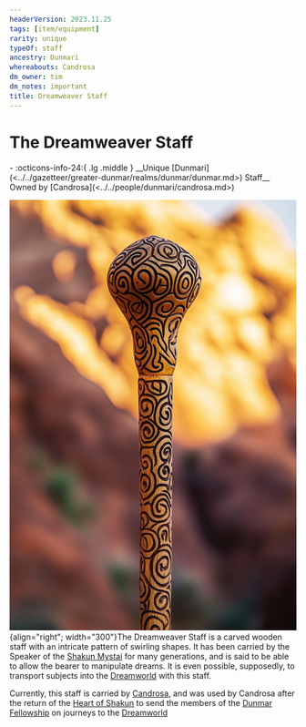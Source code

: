 ```yaml
---
headerVersion: 2023.11.25
tags: [item/equipment]
rarity: unique
typeOf: staff
ancestry: Dunmari
whereabouts: Candrosa
dm_owner: tim
dm_notes: important
title: Dreamweaver Staff
---
```

# The Dreamweaver Staff
<div class="grid cards ext-narrow-margin ext-one-column" markdown>
- :octicons-info-24:{ .lg .middle } __Unique [Dunmari](<../../gazetteer/greater-dunmar/realms/dunmar/dunmar.md>) Staff__  
   Owned by [Candrosa](<../../people/dunmari/candrosa.md>)  
</div>


![Dreamweaver Staff](../../assets/dreamweaver-staff.jpg){align="right"; width="300"}The Dreamweaver Staff is a carved wooden staff with an intricate pattern of swirling shapes. It has been carried by the Speaker of the [Shakun Mystai](<../../groups/dunmari-mystery-cults/shakun-mystai.md>) for many generations, and is said to be able to allow the bearer to manipulate dreams. It is even possible, supposedly, to transport subjects into the [Dreamworld](<../../cosmology/dreamworld.md>) with this staff. 


Currently, this staff is carried by [Candrosa](<../../people/dunmari/candrosa.md>), and was used by Candrosa after the return of the [Heart of Shakun](<./heart-of-shakun.md>) to send the members of the [Dunmar Fellowship](<../../people/pcs/dunmar-fellowship/dunmar-fellowship.md>) on journeys to the [Dreamworld](<../../cosmology/dreamworld.md>)


